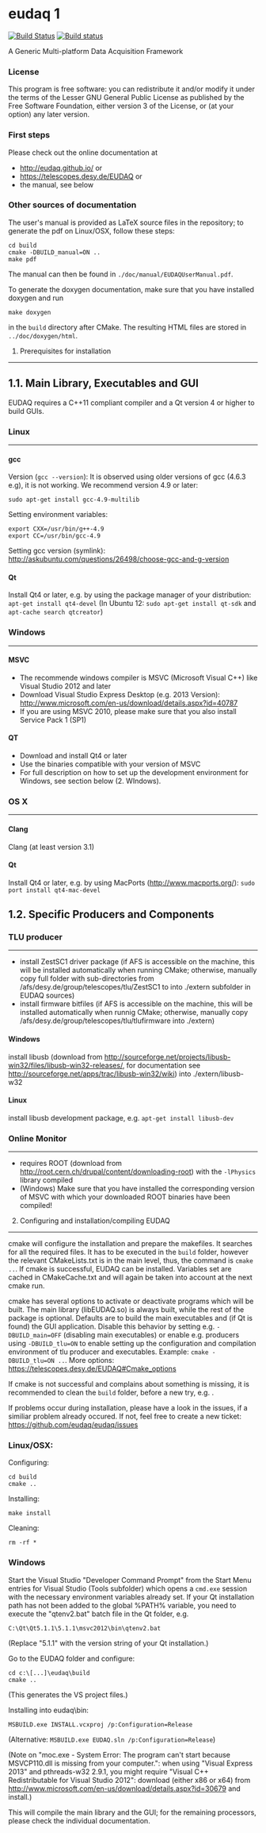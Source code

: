 eudaq 1
=====

[![Build Status](https://travis-ci.org/eudaq/eudaq.svg?branch=v1.6-dev)](https://travis-ci.org/eudaq/eudaq) 
[![Build status](https://ci.appveyor.com/api/projects/status/n3tq45kkupyvjihg/branch/v1.6-dev?svg=true)](https://ci.appveyor.com/project/eudaq/eudaq/branch/v1.6-dev)

A Generic Multi-platform Data Acquisition Framework

### License
This program is free software: you can redistribute it and/or modify
it under the terms of the Lesser GNU General Public License as published by
the Free Software Foundation, either version 3 of the License, or
(at your option) any later version.

### First steps

Please check out the online documentation at 
- http://eudaq.github.io/ or 
- https://telescopes.desy.de/EUDAQ or
- the manual, see below

### Other sources of documentation

The user's manual is provided as LaTeX source files in the repository;
to generate the pdf on Linux/OSX, follow these steps:
```
cd build
cmake -DBUILD_manual=ON ..
make pdf
```
The manual can then be found in ```./doc/manual/EUDAQUserManual.pdf```.

To generate the doxygen documentation, make sure that you have installed doxygen and run
```
make doxygen
```
in the ```build``` directory after CMake. The resulting HTML files are stored in ```../doc/doxygen/html```.

1. Prerequisites for installation
---------------------------------

1.1. Main Library, Executables and GUI
--------------------------------------
EUDAQ requires a C++11 compliant compiler and a Qt version 4 or higher to build GUIs.

### Linux
------------------
#### gcc
Version (```gcc --version```): It is observed using older versions of gcc (4.6.3 e.g), it is not working. We recommend version 4.9 or later:
``` 
sudo apt-get install gcc-4.9-multilib
```
Setting environment variables:
``` 
export CXX=/usr/bin/g++-4.9
export CC=/usr/bin/gcc-4.9
```
Setting gcc version (symlink):
http://askubuntu.com/questions/26498/choose-gcc-and-g-version


#### Qt 
Install Qt4 or later, e.g. by using the package manager of your distribution: ```apt-get install qt4-devel```
(In Ubuntu 12: ```sudo apt-get install qt-sdk``` and ```apt-cache search qtcreator```)




### Windows
------------------
#### MSVC
- The recommende windows compiler is MSVC (Microsoft Visual C++) like Visual Studio 2012 and later
- Download Visual Studio Express Desktop (e.g. 2013 Version): http://www.microsoft.com/en-us/download/details.aspx?id=40787
- If you are using MSVC 2010, please make sure that you also install Service Pack 1 (SP1)
#### QT
- Download and install Qt4 or later
- Use the binaries compatible with your version of MSVC
- For full description on how to set up the development environment for Windows, see section below (2. WIndows).


### OS X
------------------
#### Clang
Clang (at least version 3.1)
#### Qt
Install Qt4 or later, e.g. by using MacPorts (http://www.macports.org/): ```sudo port install qt4-mac-devel```


1.2. Specific Producers and Components
--------------------------------------

### TLU producer
------------------
- install ZestSC1 driver package (if AFS is accessible on the machine, this will be installed automatically when running CMake; otherwise, manually copy full folder with sub-directories from /afs/desy.de/group/telescopes/tlu/ZestSC1 to into ./extern subfolder in EUDAQ sources)
- install firmware bitfiles (if AFS is accessible on the machine, this will be installed automatically when runnig CMake; otherwise, manually copy /afs/desy.de/group/telescopes/tlu/tlufirmware into ./extern)

#### Windows
install libusb (download from http://sourceforge.net/projects/libusb-win32/files/libusb-win32-releases/, for documentation see http://sourceforge.net/apps/trac/libusb-win32/wiki) into ./extern/libusb-w32
#### Linux
install libusb development package, e.g. ```apt-get install libusb-dev```

### Online Monitor
--------------------
- requires ROOT (download from http://root.cern.ch/drupal/content/downloading-root) with the `-lPhysics` library compiled
- (Windows) Make sure that you have installed the corresponding version of MSVC with which your downloaded ROOT binaries have been compiled!


2. Configuring and installation/compiling EUDAQ
----------------------------------

cmake will configure the installation and prepare the makefiles. It searches for all the required files. It has to be executed in the ```build``` folder, however the relevant CMakeLists.txt is in the main level, thus, the command is ```cmake ..```. If cmake is successful, EUDAQ can be installed. Variables set are cached in CMakeCache.txt and will again be taken into account at the next cmake run.

cmake has several options to activate or deactivate programs which will be built. The main library (libEUDAQ.so) is always built, while the rest of the package is optional. Defaults are to build the main executables and
(if Qt is found) the GUI application. Disable this behavior by setting
e.g. ```-DBUILD_main=OFF``` (disabling main executables) or enable
e.g. producers using ```-DBUILD_tlu=ON``` to enable setting up the
configuration and compilation environment of tlu producer and
executables. Example: ```cmake -DBUILD_tlu=ON ..```. More options:
https://telescopes.desy.de/EUDAQ#Cmake_options

If cmake is not successful and complains about something is missing, it is recommended to clean the ```build``` folder, before a new try, e.g. .

If problems occur during installation, please have a look in the issues, if a similiar problem already occured. If not, feel free to create a new ticket: https://github.com/eudaq/eudaq/issues

### Linux/OSX:

Configuring:
```
cd build
cmake ..
```
Installing:
```
make install
```
Cleaning:
```
rm -rf *
```

### Windows

Start the Visual Studio "Developer Command Prompt" from the Start Menu entries for Visual Studio (Tools subfolder) which opens a ```cmd.exe``` session with the necessary environment variables already set. If your Qt installation path has not been added to the global %PATH% variable, you need to execute the "qtenv2.bat" batch file in the Qt folder, e.g.
```
C:\Qt\Qt5.1.1\5.1.1\msvc2012\bin\qtenv2.bat
```
(Replace "5.1.1" with the version string of your Qt installation.)

Go to the EUDAQ folder and configure:
```
cd c:\[...]\eudaq\build
cmake ..
```
(This generates the VS project files.)

Installing into eudaq\bin:
```
MSBUILD.exe INSTALL.vcxproj /p:Configuration=Release
```
(Alternative: ```MSBUILD.exe EUDAQ.sln /p:Configuration=Release```)

(Note on "moc.exe - System Error: The program can't start because MSVCP110.dll is missing from your computer.": when using "Visual Express 2013" and pthreads-w32 2.9.1, you might require "Visual C++ Redistributable for Visual Studio 2012": download (either x86 or x64) from http://www.microsoft.com/en-us/download/details.aspx?id=30679 and install.)

This will compile the main library and the GUI; for the remaining processors, please check the individual documentation.
